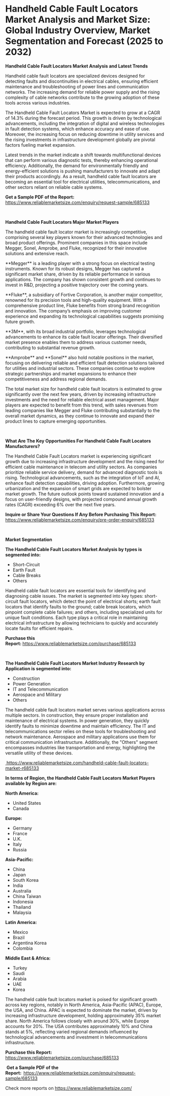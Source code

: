<p><h1>Handheld Cable Fault Locators Market Analysis and Market Size: Global Industry Overview, Market Segmentation and Forecast (2025 to 2032)</h1></p><p><strong>Handheld Cable Fault Locators Market Analysis and Latest Trends</strong></p>
<p><p>Handheld cable fault locators are specialized devices designed for detecting faults and discontinuities in electrical cables, ensuring efficient maintenance and troubleshooting of power lines and communication networks. The increasing demand for reliable power supply and the rising complexity of cable networks contribute to the growing adoption of these tools across various industries.</p><p>The Handheld Cable Fault Locators Market is expected to grow at a CAGR of 14.3% during the forecast period. This growth is driven by technological advancements, including the integration of digital and wireless technologies in fault detection systems, which enhance accuracy and ease of use. Moreover, the increasing focus on reducing downtime in utility services and the rising investments in infrastructure development globally are pivotal factors fueling market expansion.</p><p>Latest trends in the market indicate a shift towards multifunctional devices that can perform various diagnostic tests, thereby enhancing operational efficiency. Additionally, the demand for environmentally friendly and energy-efficient solutions is pushing manufacturers to innovate and adapt their products accordingly. As a result, handheld cable fault locators are becoming an essential tool for electrical utilities, telecommunications, and other sectors reliant on reliable cable systems.</p></p>
<p><strong>Get a Sample PDF of the Report:&nbsp;</strong> <a href="https://www.reliablemarketsize.com/enquiry/request-sample/685133?utm_campaign=3563&utm_medium=2&utm_source=Github&utm_content=ia&utm_term=27032025&utm_id=handheld-cable-fault-locators">https://www.reliablemarketsize.com/enquiry/request-sample/685133</a></p>
<p>&nbsp;</p>
<p><strong>Handheld Cable Fault Locators Major Market Players</strong></p>
<p><p>The handheld cable fault locator market is increasingly competitive, comprising several key players known for their advanced technologies and broad product offerings. Prominent companies in this space include Megger, Sonel, Amprobe, and Fluke, recognized for their innovative solutions and extensive reach.</p><p>**Megger** is a leading player with a strong focus on electrical testing instruments. Known for its robust designs, Megger has captured a significant market share, driven by its reliable performance in various applications. The company has shown consistent growth and continues to invest in R&D, projecting a positive trajectory over the coming years.</p><p>**Fluke**, a subsidiary of Fortive Corporation, is another major competitor, renowned for its precision tools and high-quality equipment. With a comprehensive product line, Fluke benefits from strong brand recognition and innovation. The company’s emphasis on improving customer experience and expanding its technological capabilities suggests promising future growth.</p><p>**3M**, with its broad industrial portfolio, leverages technological advancements to enhance its cable fault locator offerings. Their diversified market presence enables them to address various customer needs, contributing to substantial revenue growth.</p><p>**Amprobe** and **Sonel** also hold notable positions in the market, focusing on delivering reliable and efficient fault detection solutions tailored for utilities and industrial sectors. These companies continue to explore strategic partnerships and market expansions to enhance their competitiveness and address regional demands.</p><p>The total market size for handheld cable fault locators is estimated to grow significantly over the next few years, driven by increasing infrastructure investments and the need for reliable electrical asset management. Major players are expected to benefit from this trend, with sales revenues from leading companies like Megger and Fluke contributing substantially to the overall market dynamics, as they continue to innovate and expand their product lines to capture emerging opportunities.</p></p>
<p>&nbsp;</p>
<p><strong>What Are The Key Opportunities For Handheld Cable Fault Locators Manufacturers?</strong></p>
<p><p>The Handheld Cable Fault Locators market is experiencing significant growth due to increasing infrastructure development and the rising need for efficient cable maintenance in telecom and utility sectors. As companies prioritize reliable service delivery, demand for advanced diagnostic tools is rising. Technological advancements, such as the integration of IoT and AI, enhance fault detection capabilities, driving adoption. Furthermore, growing urbanization and the expansion of smart grids are expected to bolster market growth. The future outlook points toward sustained innovation and a focus on user-friendly designs, with projected compound annual growth rates (CAGR) exceeding 6% over the next five years.</p></p>
<p><strong>Inquire or Share Your Questions If Any Before Purchasing This Report:</strong> <a href="https://www.reliablemarketsize.com/enquiry/pre-order-enquiry/685133?utm_campaign=3563&utm_medium=2&utm_source=Github&utm_content=ia&utm_term=27032025&utm_id=handheld-cable-fault-locators">https://www.reliablemarketsize.com/enquiry/pre-order-enquiry/685133</a></p>
<p>&nbsp;</p>
<p><strong>Market Segmentation</strong></p>
<p><strong>The Handheld Cable Fault Locators Market Analysis by types is segmented into:</strong></p>
<p><ul><li>Short-Circuit</li><li>Earth Fault</li><li>Cable Breaks</li><li>Others</li></ul></p>
<p><p>Handheld cable fault locators are essential tools for identifying and diagnosing cable issues. The market is segmented into key types: short-circuit fault locators, which detect the point of electrical shorts; earth fault locators that identify faults to the ground; cable break locators, which pinpoint complete cable failures; and others, including specialized units for unique fault conditions. Each type plays a critical role in maintaining electrical infrastructure by allowing technicians to quickly and accurately locate faults for efficient repairs.</p></p>
<p><strong>Purchase this Report:&nbsp;</strong><a href="https://www.reliablemarketsize.com/purchase/685133?utm_campaign=3563&utm_medium=2&utm_source=Github&utm_content=ia&utm_term=27032025&utm_id=handheld-cable-fault-locators">https://www.reliablemarketsize.com/purchase/685133</a></p>
<p>&nbsp;</p>
<p><strong>The Handheld Cable Fault Locators Market Industry Research by Application is segmented into:</strong></p>
<p><ul><li>Construction</li><li>Power Generation</li><li>IT and Telecommunication</li><li>Aerospace and Military</li><li>Others</li></ul></p>
<p><p>The handheld cable fault locators market serves various applications across multiple sectors. In construction, they ensure proper installation and maintenance of electrical systems. In power generation, they quickly identify faults to minimize downtime and maintain efficiency. The IT and telecommunications sector relies on these tools for troubleshooting and network maintenance. Aerospace and military applications use them for critical communication infrastructure. Additionally, the "Others" segment encompasses industries like transportation and energy, highlighting the versatile utility of these devices.</p></p>
<p><a href="https://www.reliablemarketsize.com/handheld-cable-fault-locators-market-r685133?utm_campaign=3563&utm_medium=2&utm_source=Github&utm_content=ia&utm_term=27032025&utm_id=handheld-cable-fault-locators">&nbsp;https://www.reliablemarketsize.com/handheld-cable-fault-locators-market-r685133</a></p>
<p><strong>In terms of Region, the Handheld Cable Fault Locators Market Players available by Region are:</strong></p>
<p>
    <p> <strong> North America: </strong>
        <ul>
            <li>United States</li>
            <li>Canada</li>
        </ul>
        </p> 
    <p> <strong> Europe: </strong>
        <ul>
            <li>Germany</li>
            <li>France</li>
            <li>U.K.</li>
            <li>Italy</li>
            <li>Russia</li>
        </ul>
        </p> 
    <p> <strong> Asia-Pacific: </strong>
        <ul>
            <li>China</li>
            <li>Japan</li>
            <li>South Korea</li>
            <li>India</li>
            <li>Australia</li>
            <li>China Taiwan</li>
            <li>Indonesia</li>
            <li>Thailand</li>
            <li>Malaysia</li>
        </ul>
        </p> 
    <p> <strong> Latin America: </strong>
        <ul>
            <li>Mexico</li>
            <li>Brazil</li>
            <li>Argentina Korea</li>
            <li>Colombia</li>
        </ul>
        </p> 
    <p> <strong> Middle East & Africa: </strong>
        <ul>
            <li>Turkey</li>
            <li>Saudi</li>
            <li>Arabia</li>
            <li>UAE</li>
            <li>Korea</li>
        </ul>
    </p>
    </p>
<p><p>The handheld cable fault locators market is poised for significant growth across key regions, notably in North America, Asia-Pacific (APAC), Europe, the USA, and China. APAC is expected to dominate the market, driven by increasing infrastructure development, holding approximately 35% market share. North America follows closely with around 30%, while Europe accounts for 20%. The USA contributes approximately 10% and China stands at 5%, reflecting varied regional demands influenced by technological advancements and investment in telecommunications infrastructure.</p></p>
<p><strong>Purchase this Report: </strong><a href="https://www.reliablemarketsize.com/purchase/685133?utm_campaign=3563&utm_medium=2&utm_source=Github&utm_content=ia&utm_term=27032025&utm_id=handheld-cable-fault-locators">https://www.reliablemarketsize.com/purchase/685133</a></p>
<p>&nbsp;<strong>Get a Sample PDF of the Report:&nbsp;&nbsp;</strong><a href="https://www.reliablemarketsize.com/enquiry/request-sample/685133?utm_campaign=3563&utm_medium=2&utm_source=Github&utm_content=ia&utm_term=27032025&utm_id=handheld-cable-fault-locators">https://www.reliablemarketsize.com/enquiry/request-sample/685133</a></p>
<p><strong></strong></p>
<p>Check more reports on <a href="https://www.reliablemarketsize.com/?utm_campaign=3563&utm_medium=2&utm_source=Github&utm_content=ia&utm_term=27032025&utm_id=handheld-cable-fault-locators">https://www.reliablemarketsize.com/</a></p>